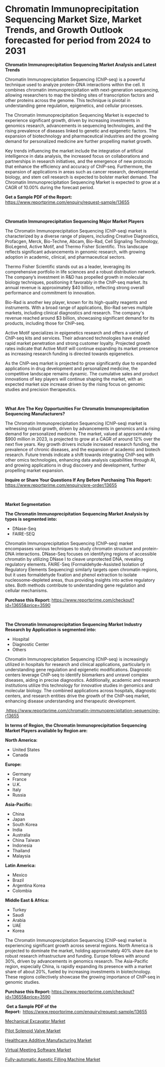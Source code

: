 <p><h1>Chromatin Immunoprecipitation Sequencing Market Size, Market Trends, and Growth Outlook forecasted for period from 2024 to 2031</h1></p><p><strong>Chromatin Immunoprecipitation Sequencing Market Analysis and Latest Trends</strong></p>
<p><p>Chromatin Immunoprecipitation Sequencing (ChIP-seq) is a powerful technique used to analyze protein-DNA interactions within the cell. It combines chromatin immunoprecipitation with next-generation sequencing, allowing researchers to map the binding sites of transcription factors and other proteins across the genome. This technique is pivotal in understanding gene regulation, epigenetics, and cellular processes.</p><p>The Chromatin Immunoprecipitation Sequencing Market is expected to experience significant growth, driven by increasing investments in genomics research, advancements in sequencing technologies, and the rising prevalence of diseases linked to genetic and epigenetic factors. The expansion of biotechnology and pharmaceutical industries and the growing demand for personalized medicine are further propelling market growth. </p><p>Key trends influencing the market include the integration of artificial intelligence in data analysis, the increased focus on collaborations and partnerships in research initiatives, and the emergence of new protocols that enhance the efficiency and accuracy of ChIP-seq. Furthermore, the expansion of applications in areas such as cancer research, developmental biology, and stem cell research is expected to bolster market demand. The Chromatin Immunoprecipitation Sequencing Market is expected to grow at a CAGR of 10.00% during the forecast period.</p></p>
<p><strong>Get a Sample PDF of the Report:&nbsp;</strong> <a href="https://www.reportprime.com/enquiry/request-sample/13655?utm_campaign=7&utm_medium=2&utm_source=Github&utm_content=ia&utm_term=29112024&utm_id=chromatin-immunoprecipitation-sequencing">https://www.reportprime.com/enquiry/request-sample/13655</a></p>
<p>&nbsp;</p>
<p><strong>Chromatin Immunoprecipitation Sequencing Major Market Players</strong></p>
<p><p>The Chromatin Immunoprecipitation Sequencing (ChIP-seq) market is characterized by a diverse range of players, including Creative Diagnostics, Profacgen, Merck, Bio-Techne, Abcam, Bio-Rad, Cell Signaling Technology, BioLegend, Active Motif, and Thermo Fisher Scientific. This landscape reflects significant advancements in genomic research, with growing adoption in academic, clinical, and pharmaceutical sectors.</p><p>Thermo Fisher Scientific stands out as a leader, leveraging its comprehensive portfolio in life sciences and a robust distribution network. The company’s investment in R&D has propelled growth in molecular biology techniques, positioning it favorably in the ChIP-seq market. Its annual revenue is approximately $40 billion, reflecting strong overall performance and commitment to innovation.</p><p>Bio-Rad is another key player, known for its high-quality reagents and instruments. With a broad range of applications, Bio-Rad serves multiple markets, including clinical diagnostics and research. The company's revenue reached around $3 billion, showcasing significant demand for its products, including those for ChIP-seq.</p><p>Active Motif specializes in epigenetics research and offers a variety of ChIP-seq kits and services. Their advanced technologies have enabled rapid market penetration and strong customer loyalty. Projected growth rates indicate that Active Motif will continue expanding its market presence as increasing research funding is directed towards epigenetics.</p><p>As the ChIP-seq market is projected to grow significantly due to expanded applications in drug development and personalized medicine, the competitive landscape remains dynamic. The cumulative sales and product innovations of key players will continue shaping the market, with an expected market size increase driven by the rising focus on genomic studies and precision therapeutics.</p></p>
<p>&nbsp;</p>
<p><strong>What Are The Key Opportunities For Chromatin Immunoprecipitation Sequencing Manufacturers?</strong></p>
<p><p>The Chromatin Immunoprecipitation Sequencing (ChIP-seq) market is witnessing robust growth, driven by advancements in genomics and a rising demand for personalized medicine. The market, valued at approximately $900 million in 2023, is projected to grow at a CAGR of around 12% over the next five years. Key growth drivers include increased research funding, the prevalence of chronic diseases, and the expansion of academic and biotech research. Future trends indicate a shift towards integrating ChIP-seq with other omics technologies, enhancing data analysis capabilities through AI, and growing applications in drug discovery and development, further propelling market expansion.</p></p>
<p><strong>Inquire or Share Your Questions If Any Before Purchasing This Report:</strong> <a href="https://www.reportprime.com/enquiry/pre-order/13655?utm_campaign=7&utm_medium=2&utm_source=Github&utm_content=ia&utm_term=29112024&utm_id=chromatin-immunoprecipitation-sequencing">https://www.reportprime.com/enquiry/pre-order/13655</a></p>
<p>&nbsp;</p>
<p><strong>Market Segmentation</strong></p>
<p><strong>The Chromatin Immunoprecipitation Sequencing Market Analysis by types is segmented into:</strong></p>
<p><ul><li>DNase-Seq</li><li>FAIRE-SEQ</li></ul></p>
<p><p>Chromatin Immunoprecipitation Sequencing (ChIP-seq) market encompasses various techniques to study chromatin structure and protein-DNA interactions. DNase-Seq focuses on identifying regions of accessible chromatin by utilizing DNase I to cleave unprotected DNA, revealing regulatory elements. FAIRE-Seq (Formaldehyde-Assisted Isolation of Regulatory Elements Sequencing) similarly targets open chromatin regions, but it uses formaldehyde fixation and phenol extraction to isolate nucleosome-depleted areas, thus providing insights into active regulatory sites. Both methods contribute to understanding gene regulation and cellular mechanisms.</p></p>
<p><strong>Purchase this Report:&nbsp;</strong><a href="https://www.reportprime.com/checkout?id=13655&price=3590&utm_campaign=7&utm_medium=2&utm_source=Github&utm_content=ia&utm_term=29112024&utm_id=chromatin-immunoprecipitation-sequencing">https://www.reportprime.com/checkout?id=13655&price=3590</a></p>
<p>&nbsp;</p>
<p><strong>The Chromatin Immunoprecipitation Sequencing Market Industry Research by Application is segmented into:</strong></p>
<p><ul><li>Hospital</li><li>Diagnostic Center</li><li>Others</li></ul></p>
<p><p>Chromatin Immunoprecipitation Sequencing (ChIP-seq) is increasingly utilized in hospitals for research and clinical applications, particularly in understanding gene regulation and epigenetic modifications. Diagnostic centers leverage ChIP-seq to identify biomarkers and unravel complex diseases, aiding in precise diagnostics. Additionally, academic and research institutions utilize this technology for innovative studies in genomics and molecular biology. The combined applications across hospitals, diagnostic centers, and research entities drive the growth of the ChIP-seq market, enhancing disease understanding and therapeutic development.</p></p>
<p><a href="https://www.reportprime.com/chromatin-immunoprecipitation-sequencing-r13655?utm_campaign=7&utm_medium=2&utm_source=Github&utm_content=ia&utm_term=29112024&utm_id=chromatin-immunoprecipitation-sequencing">&nbsp;https://www.reportprime.com/chromatin-immunoprecipitation-sequencing-r13655</a></p>
<p><strong>In terms of Region, the Chromatin Immunoprecipitation Sequencing Market Players available by Region are:</strong></p>
<p>
    <p> <strong> North America: </strong>
        <ul>
            <li>United States</li>
            <li>Canada</li>
        </ul>
        </p> 
    <p> <strong> Europe: </strong>
        <ul>
            <li>Germany</li>
            <li>France</li>
            <li>U.K.</li>
            <li>Italy</li>
            <li>Russia</li>
        </ul>
        </p> 
    <p> <strong> Asia-Pacific: </strong>
        <ul>
            <li>China</li>
            <li>Japan</li>
            <li>South Korea</li>
            <li>India</li>
            <li>Australia</li>
            <li>China Taiwan</li>
            <li>Indonesia</li>
            <li>Thailand</li>
            <li>Malaysia</li>
        </ul>
        </p> 
    <p> <strong> Latin America: </strong>
        <ul>
            <li>Mexico</li>
            <li>Brazil</li>
            <li>Argentina Korea</li>
            <li>Colombia</li>
        </ul>
        </p> 
    <p> <strong> Middle East & Africa: </strong>
        <ul>
            <li>Turkey</li>
            <li>Saudi</li>
            <li>Arabia</li>
            <li>UAE</li>
            <li>Korea</li>
        </ul>
    </p>
    </p>
<p><p>The Chromatin Immunoprecipitation Sequencing (ChIP-seq) market is experiencing significant growth across several regions. North America is projected to dominate the market, holding approximately 40% share due to robust research infrastructure and funding. Europe follows with around 30%, driven by advancements in genomics research. The Asia-Pacific region, especially China, is rapidly expanding its presence with a market share of about 20%, fueled by increasing investments in biotechnology. These regions collectively showcase the growing importance of ChIP-seq in genomic studies.</p></p>
<p><strong>Purchase this Report: </strong><a href="https://www.reportprime.com/checkout?id=13655&price=3590&utm_campaign=7&utm_medium=2&utm_source=Github&utm_content=ia&utm_term=29112024&utm_id=chromatin-immunoprecipitation-sequencing">https://www.reportprime.com/checkout?id=13655&price=3590</a></p>
<p>&nbsp;<strong>Get a Sample PDF of the Report:&nbsp;&nbsp;</strong><a href="https://www.reportprime.com/enquiry/request-sample/13655?utm_campaign=7&utm_medium=2&utm_source=Github&utm_content=ia&utm_term=29112024&utm_id=chromatin-immunoprecipitation-sequencing">https://www.reportprime.com/enquiry/request-sample/13655</a></p>
<p><strong></strong></p>
<p><p><a href="https://www.linkedin.com/pulse/mechanical-excavator-industry-analysis-report-market-xolje?utm_campaign=7&utm_medium=2&utm_source=Github&utm_content=ia&utm_term=29112024&utm_id=chromatin-immunoprecipitation-sequencing">Mechanical Excavator Market</a></p><p><a href="https://www.linkedin.com/pulse/global-pilot-solenoid-valve-market-share-growth-opportunities-gbaec?utm_campaign=7&utm_medium=2&utm_source=Github&utm_content=ia&utm_term=29112024&utm_id=chromatin-immunoprecipitation-sequencing">Pilot Solenoid Valve Market</a></p><p><a href="https://github.com/angelajermaine/Market-Research-Report-List-5/blob/main/healthcare-additive-manufacturing-market.md?utm_campaign=7&utm_medium=2&utm_source=Github&utm_content=ia&utm_term=29112024&utm_id=chromatin-immunoprecipitation-sequencing">Healthcare Additive Manufacturing Market</a></p><p><a href="https://github.com/provorikovar/Market-Research-Report-List-6/blob/main/virtual-meeting-software-market.md?utm_campaign=7&utm_medium=2&utm_source=Github&utm_content=ia&utm_term=29112024&utm_id=chromatin-immunoprecipitation-sequencing">Virtual Meeting Software Market</a></p><p><a href="https://issuu.com/reportprime-2/docs/fully-automatic-aseptic-filling-machine-market-siz?utm_campaign=7&utm_medium=2&utm_source=Github&utm_content=ia&utm_term=29112024&utm_id=chromatin-immunoprecipitation-sequencing">Fully-automatic Aseptic Filling Machine Market</a></p></p>